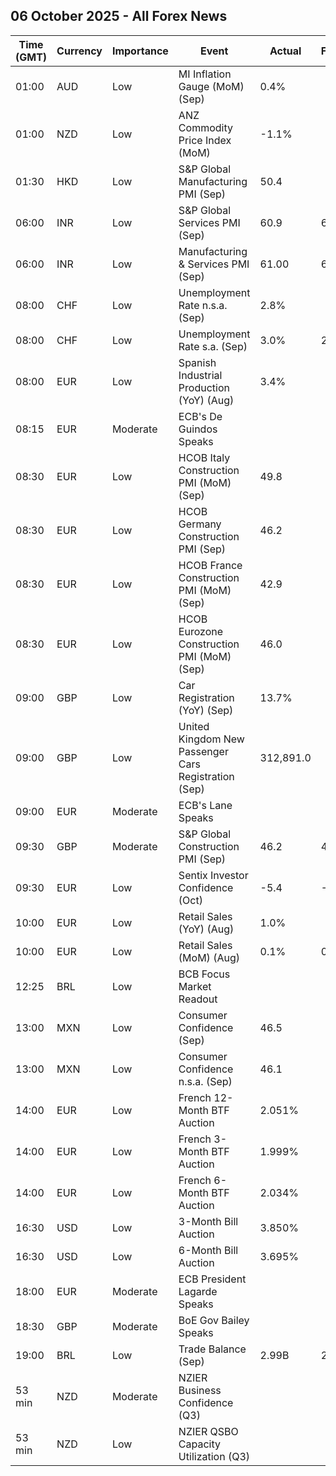 ## 06 October 2025 - All Forex News

| Time (GMT) | Currency | Importance | Event | Actual | Forecast | Previous |
|------|----------|------------|-------|--------|----------|----------|
| 01:00 | AUD | Low | MI Inflation Gauge (MoM) (Sep) | 0.4% |  | -0.3% |
| 01:00 | NZD | Low | ANZ Commodity Price Index (MoM) | -1.1% |  | 0.7% |
| 01:30 | HKD | Low | S&P Global Manufacturing PMI (Sep) | 50.4 |  | 50.7 |
| 06:00 | INR | Low | S&P Global Services PMI (Sep) | 60.9 | 61.6 | 63.2 |
| 06:00 | INR | Low | Manufacturing & Services PMI (Sep) | 61.00 | 61.90 | 62.90 |
| 08:00 | CHF | Low | Unemployment Rate n.s.a. (Sep) | 2.8% |  | 2.8% |
| 08:00 | CHF | Low | Unemployment Rate s.a. (Sep) | 3.0% | 2.9% | 2.9% |
| 08:00 | EUR | Low | Spanish Industrial Production (YoY) (Aug) | 3.4% |  | 2.7% |
| 08:15 | EUR | Moderate | ECB's De Guindos Speaks |  |  |  |
| 08:30 | EUR | Low | HCOB Italy Construction PMI (MoM) (Sep) | 49.8 |  | 47.7 |
| 08:30 | EUR | Low | HCOB Germany Construction PMI (Sep) | 46.2 |  | 46.0 |
| 08:30 | EUR | Low | HCOB France Construction PMI (MoM) (Sep) | 42.9 |  | 46.7 |
| 08:30 | EUR | Low | HCOB Eurozone Construction PMI (MoM) (Sep) | 46.0 |  | 46.7 |
| 09:00 | GBP | Low | Car Registration (YoY) (Sep) | 13.7% |  | -2.0% |
| 09:00 | GBP | Low | United Kingdom New Passenger Cars Registration (Sep) | 312,891.0 |  | 82,908.0 |
| 09:00 | EUR | Moderate | ECB's Lane Speaks |  |  |  |
| 09:30 | GBP | Moderate | S&P Global Construction PMI (Sep) | 46.2 | 46.1 | 45.5 |
| 09:30 | EUR | Low | Sentix Investor Confidence (Oct) | -5.4 | -7.5 | -9.2 |
| 10:00 | EUR | Low | Retail Sales (YoY) (Aug) | 1.0% |  | 2.1% |
| 10:00 | EUR | Low | Retail Sales (MoM) (Aug) | 0.1% | 0.1% | -0.4% |
| 12:25 | BRL | Low | BCB Focus Market Readout |  |  |  |
| 13:00 | MXN | Low | Consumer Confidence (Sep) | 46.5 |  | 46.7 |
| 13:00 | MXN | Low | Consumer Confidence n.s.a. (Sep) | 46.1 |  | 46.5 |
| 14:00 | EUR | Low | French 12-Month BTF Auction | 2.051% |  | 2.058% |
| 14:00 | EUR | Low | French 3-Month BTF Auction | 1.999% |  | 1.979% |
| 14:00 | EUR | Low | French 6-Month BTF Auction | 2.034% |  | 2.042% |
| 16:30 | USD | Low | 3-Month Bill Auction | 3.850% |  | 3.860% |
| 16:30 | USD | Low | 6-Month Bill Auction | 3.695% |  | 3.715% |
| 18:00 | EUR | Moderate | ECB President Lagarde Speaks |  |  |  |
| 18:30 | GBP | Moderate | BoE Gov Bailey Speaks |  |  |  |
| 19:00 | BRL | Low | Trade Balance (Sep) | 2.99B | 2.65B | 5.86B |
| 53 min | NZD | Moderate | NZIER Business Confidence (Q3) |  |  | 22% |
| 53 min | NZD | Low | NZIER QSBO Capacity Utilization (Q3) |  |  | 89.4% |
